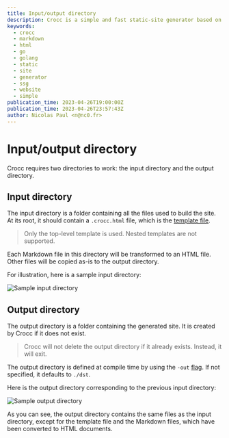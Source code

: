 ```yaml
---
title: Input/output directory
description: Crocc is a simple and fast static-site generator based on Markdown. 
keywords:
  - crocc
  - markdown
  - html
  - go
  - golang
  - static
  - site
  - generator
  - ssg
  - website
  - simple
publication_time: 2023-04-26T19:00:00Z
publication_time: 2023-04-26T23:57:43Z
author: Nicolas Paul <n@nc0.fr>
---
```

# Input/output directory

Crocc requires two directories to work: the input directory and the output 
directory.

## Input directory

The input directory is a folder containing all the files used to build the
site.
At its root, it should contain a `.crocc.html` file, which is the 
[template file](/doc/template).

> Only the top-level template is used. Nested templates are not supported.

Each Markdown file in this directory will be transformed to an HTML file.
Other files will be copied as-is to the output directory.

For illustration, here is a sample input directory:

![Sample input directory](/assets/doc_input_dir.png)

## Output directory

The output directory is a folder containing the generated site.
It is created by Crocc if it does not exist.

> Crocc will not delete the output directory if it already exists.
> Instead, it will exit.

The output directory is defined at compile time by using the `-out` 
[flag](/doc/cli#flags). If not specified, it defaults to `./dst`.

Here is the output directory corresponding to the previous input directory:

![Sample output directory](/assets/doc_output_dir.png)

As you can see, the output directory contains the same files as the input
directory, except for the template file and the Markdown files, which have been
converted to HTML documents.
